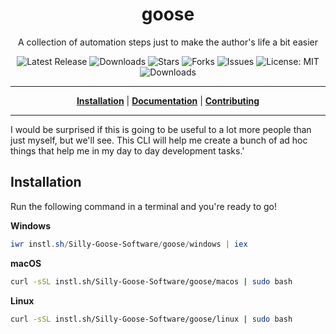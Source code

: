 <h1 align="center">goose</h1>
<p align="center">A collection of automation steps just to make the author's life a bit easier</p>

<p align="center">

<a style="text-decoration: none" href="https://github.com/Silly-Goose-Software/goose/releases">
<img src="https://img.shields.io/github/v/release/Silly-Goose-Software/goose?style=flat-square" alt="Latest Release">
</a>

<a style="text-decoration: none" href="https://github.com/Silly-Goose-Software/goose/releases">
<img src="https://img.shields.io/github/downloads/Silly-Goose-Software/goose/total.svg?style=flat-square" alt="Downloads">
</a>

<a style="text-decoration: none" href="https://github.com/Silly-Goose-Software/goose/stargazers">
<img src="https://img.shields.io/github/stars/Silly-Goose-Software/goose.svg?style=flat-square" alt="Stars">
</a>

<a style="text-decoration: none" href="https://github.com/Silly-Goose-Software/goose/fork">
<img src="https://img.shields.io/github/forks/Silly-Goose-Software/goose.svg?style=flat-square" alt="Forks">
</a>

<a style="text-decoration: none" href="https://github.com/Silly-Goose-Software/goose/issues">
<img src="https://img.shields.io/github/issues/Silly-Goose-Software/goose.svg?style=flat-square" alt="Issues">
</a>

<a style="text-decoration: none" href="https://opensource.org/licenses/MIT">
<img src="https://img.shields.io/badge/License-MIT-yellow.svg?style=flat-square" alt="License: MIT">
</a>

<br/>

<a style="text-decoration: none" href="https://github.com/Silly-Goose-Software/goose/releases">
<img src="https://img.shields.io/badge/platform-windows%20%7C%20macos%20%7C%20linux-informational?style=for-the-badge" alt="Downloads">
</a>

<br/>

</p>

----

<p align="center">
<strong><a href="https://Silly-Goose-Software.github.io/goose/#/installation">Installation</a></strong>
|
<strong><a href="https://Silly-Goose-Software.github.io/goose/#/docs">Documentation</a></strong>
|
<strong><a href="https://Silly-Goose-Software.github.io/goose/#/CONTRIBUTING">Contributing</a></strong>
</p>

----

I would be surprised if this is going to be useful to a lot more people than just myself,
but we'll see. This CLI will help me create a bunch of ad hoc things that help me in my day to day
development tasks.'

## Installation

Run the following command in a terminal and you're ready to go!

**Windows**
```powershell
iwr instl.sh/Silly-Goose-Software/goose/windows | iex
```

**macOS**
```bash
curl -sSL instl.sh/Silly-Goose-Software/goose/macos | sudo bash
```

**Linux**
```bash
curl -sSL instl.sh/Silly-Goose-Software/goose/linux | sudo bash
```
